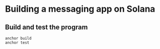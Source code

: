 # Building a messaging app on Solana

## Build and test the program

```shell
anchor build
anchor test
```

